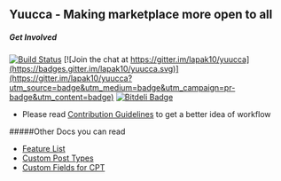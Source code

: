 Yuucca - Making marketplace more open to all
----------
##### Get Involved

[![Build Status](https://travis-ci.org/lapak10/yuucca.svg?branch=master)](https://travis-ci.org/lapak10/yuucca)
[![Join the chat at https://gitter.im/lapak10/yuucca](https://badges.gitter.im/lapak10/yuucca.svg)](https://gitter.im/lapak10/yuucca?utm_source=badge&utm_medium=badge&utm_campaign=pr-badge&utm_content=badge)
[![Bitdeli Badge](https://d2weczhvl823v0.cloudfront.net/lapak10/yuucca/trend.png)](https://bitdeli.com/free "Bitdeli Badge")
 - Please read [Contribution Guidelines](HowToContribute.md) to get a better idea of workflow



#####Other Docs you can read

 - [Feature List](user_roles.md)
 - [Custom Post Types](custom_post_types.md)
 - [Custom Fields for CPT](custom_field_types.md)
